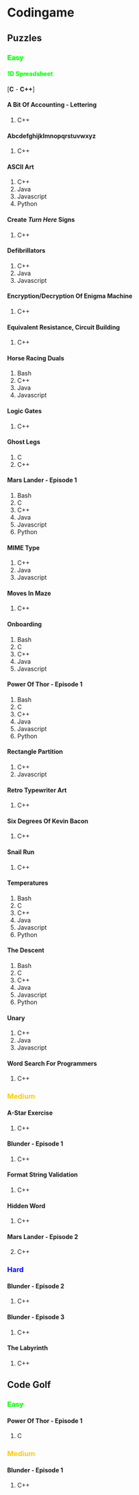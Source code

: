 <style>
    .easy {
        color: #00ff00;
    }

    .medium {
        color: #ffcc00;
    }

    .hard {
        color: #0000ff;
    }
</style>

# Codingame

## Puzzles

### <p class="easy"> **Easy** </p>

#### <p class="easy"> 1D Spreadsheet </p>
    
[**C** - **C++**]

#### A Bit Of Accounting - Lettering

1.  C++

#### Abcdefghijklmnopqrstuvwxyz

1.  C++

#### ASCII Art

1.  C++
2.  Java
3.  Javascript
4.  Python

#### Create _Turn Here_ Signs

1.  C++

#### Defibrillators

1.  C++
2.  Java
3.  Javascript

#### Encryption/Decryption Of Enigma Machine

1.  C++

#### Equivalent Resistance, Circuit Building

1.  C++

#### Horse Racing Duals

1.  Bash
2.  C++
3.  Java
4.  Javascript

#### Logic Gates

1.  C++

#### Ghost Legs

1.  C
2.  C++

#### Mars Lander - Episode 1

1.  Bash
2.  C
3.  C++
4.  Java
5.  Javascript
6.  Python

#### MIME Type

1.  C++
2.  Java
3.  Javascript

#### Moves In Maze

1.  C++

#### Onboarding

1.  Bash
2.  C
3.  C++
4.  Java
5.  Javascript

#### Power Of Thor - Episode 1

1.  Bash
2.  C
3.  C++
4.  Java
5.  Javascript
6.  Python

#### Rectangle Partition

1.  C++
2.  Javascript

#### Retro Typewriter Art

1.  C++

#### Six Degrees Of Kevin Bacon

1.  C++

#### Snail Run

1.  C++

#### Temperatures

1.  Bash
2.  C
3.  C++
4.  Java
5.  Javascript
6.  Python

#### The Descent

1.  Bash
2.  C
3.  C++
4.  Java
5.  Javascript
6.  Python

#### Unary

1.  C++
2.  Java
3.  Javascript

#### Word Search For Programmers

1.  C++

### <p class="medium"> Medium </p>

#### A-Star Exercise

1.  C++

#### Blunder - Episode 1

1.  C++

#### Format String Validation

1.  C++

#### Hidden Word

1.  C++

#### Mars Lander - Episode 2

2.  C++

### <p class="hard"> Hard </p>

#### Blunder - Episode 2

1.  C++

#### Blunder - Episode 3

1. C++

#### The Labyrinth

1.  C++

## Code Golf

### <p class="easy"> Easy </p>

#### Power Of Thor - Episode 1

1. C

### <p class="medium"> Medium </p>

#### Blunder - Episode 1

1. C++
